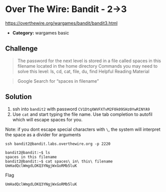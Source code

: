 # Over The Wire: Bandit - 2->3

https://overthewire.org/wargames/bandit/bandit3.html

- **Category:** wargames basic

## Challenge

> The password for the next level is stored in a file called spaces in this filename located in the home directory
Commands you may need to solve this level: ls, cd, cat, file, du, find
Helpful Reading Material

> Google Search for “spaces in filename”



## Solution

1. ssh into `bandit2` with password `CV1DtqXWVFXTvM2F0k09SHz0YwRINYA9`
2. Use `cat` and start typing the file name. Use tab completion to autofil which will escape spaces for you.

Note: if you dont escape special characters with `\`, the system will interpret the space as a divider for arguments

```
ssh bandit2@bandit.labs.overthewire.org -p 2220

bandit2@bandit:~$ ls
spaces in this filename
bandit2@bandit:~$ cat spaces\ in\ this\ filename
UmHadQclWmgdLOKQ3YNgjWxGoRMb5luK

```

Flag
```
UmHadQclWmgdLOKQ3YNgjWxGoRMb5luK
```

